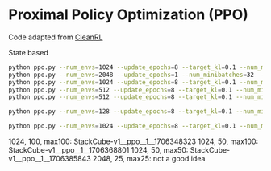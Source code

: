 # Proximal Policy Optimization (PPO)

Code adapted from [CleanRL](https://github.com/vwxyzjn/cleanrl/)

State based
```bash
python ppo.py --num_envs=1024 --update_epochs=8 --target_kl=0.1 --num_minibatches=32 --env_id="PickCube-v1" --total_timesteps=50000000
python ppo.py --num_envs=2048 --update_epochs=1 --num_minibatches=32  --env_id="PushCube-v1" --total_timesteps=100000000 --num-steps=12
python ppo.py --num_envs=1024 --update_epochs=8 --target_kl=0.1 --num_minibatches=32 --env_id="StackCube-v1" --total_timesteps=100000000
python ppo.py --num_envs=512 --update_epochs=8 --target_kl=0.1 --num_minibatches=32 --env_id="TwoRobotStackCube-v1" --total_timesteps=100000000 --num-steps=100
python ppo.py --num_envs=512 --update_epochs=8 --target_kl=0.1 --num_minibatches=32 --env_id="TwoRobotPickCube-v1" --total_timesteps=100000000 --num-steps=100

python ppo.py --num_envs=128 --update_epochs=8 --target_kl=0.1 --num_minibatches=32 --env_id="OpenCabinetDrawer-v1" --num-steps=100 --total_timesteps=50000000

python ppo.py --num_envs=1024 --update_epochs=8 --target_kl=0.1 --num_minibatches=32 --env_id="QuadrupedRun-v1" --total_timesteps=100000000
```

1024, 100, max100: StackCube-v1__ppo__1__1706348323
1024, 50, max100: StackCube-v1__ppo__1__1706368801
1024, 50, max50: StackCube-v1__ppo__1__1706385843
2048, 25, max25: not a good idea